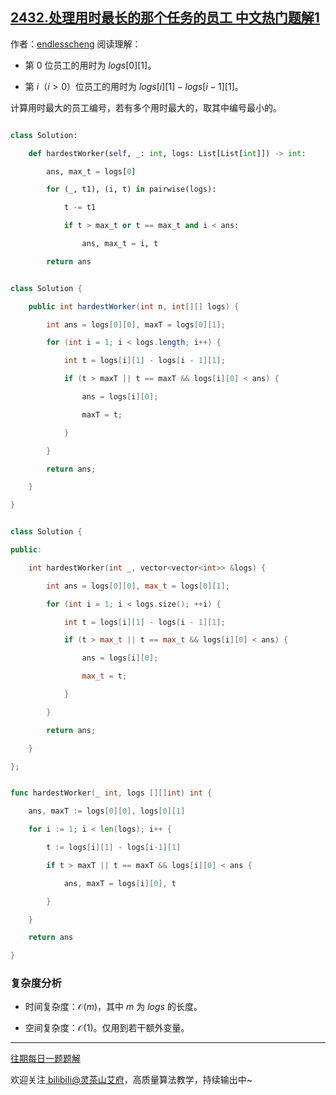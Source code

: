## [2432.处理用时最长的那个任务的员工 中文热门题解1](https://leetcode.cn/problems/the-employee-that-worked-on-the-longest-task/solutions/100000/mo-ni-by-endlesscheng-ka78)

作者：[endlesscheng](https://leetcode.cn/u/endlesscheng)
阅读理解：

- 第 $0$ 位员工的用时为 $\textit{logs}[0][1]$。
- 第 $i$（$i>0$）位员工的用时为 $\textit{logs}[i][1] - \textit{logs}[i-1][1]$。

计算用时最大的员工编号，若有多个用时最大的，取其中编号最小的。

```py [sol1-Python3]
class Solution:
    def hardestWorker(self, _: int, logs: List[List[int]]) -> int:
        ans, max_t = logs[0]
        for (_, t1), (i, t) in pairwise(logs):
            t -= t1
            if t > max_t or t == max_t and i < ans:
                ans, max_t = i, t
        return ans
```

```java [sol1-Java]
class Solution {
    public int hardestWorker(int n, int[][] logs) {
        int ans = logs[0][0], maxT = logs[0][1];
        for (int i = 1; i < logs.length; i++) {
            int t = logs[i][1] - logs[i - 1][1];
            if (t > maxT || t == maxT && logs[i][0] < ans) {
                ans = logs[i][0];
                maxT = t;
            }
        }
        return ans;
    }
}
```

```cpp [sol1-C++]
class Solution {
public:
    int hardestWorker(int _, vector<vector<int>> &logs) {
        int ans = logs[0][0], max_t = logs[0][1];
        for (int i = 1; i < logs.size(); ++i) {
            int t = logs[i][1] - logs[i - 1][1];
            if (t > max_t || t == max_t && logs[i][0] < ans) {
                ans = logs[i][0];
                max_t = t;
            }
        }
        return ans;
    }
};
```

```go [sol1-Go]
func hardestWorker(_ int, logs [][]int) int {
	ans, maxT := logs[0][0], logs[0][1]
	for i := 1; i < len(logs); i++ {
		t := logs[i][1] - logs[i-1][1]
		if t > maxT || t == maxT && logs[i][0] < ans {
			ans, maxT = logs[i][0], t
		}
	}
	return ans
}
```

### 复杂度分析

- 时间复杂度：$\mathcal{O}(m)$，其中 $m$ 为 $\textit{logs}$ 的长度。
- 空间复杂度：$\mathcal{O}(1)$。仅用到若干额外变量。

---

[往期每日一题题解](https://github.com/EndlessCheng/codeforces-go/blob/master/leetcode/SOLUTIONS.md)

欢迎关注[ biIibiIi@灵茶山艾府](https://space.bilibili.com/206214)，高质量算法教学，持续输出中~
